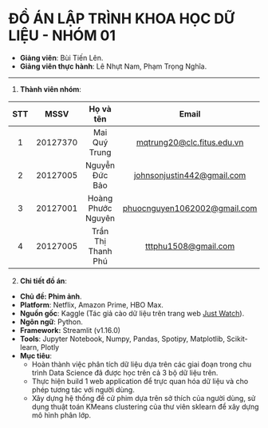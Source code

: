 # ĐỒ ÁN LẬP TRÌNH KHOA HỌC DỮ LIỆU - NHÓM 01

- **Giảng viên**: Bùi Tiến Lên.
- **Giảng viên thực hành**: Lê Nhựt Nam, Phạm Trọng Nghĩa.

---

1. **Thành viên nhóm**:

| **STT** | **MSSV** |  **Họ và tên**  |        **Email**         |
| :-----: | :------------: | :------------: | :------------------------: |
|    1    |    20127370    | Mai Quý Trung  | mqtrung20@clc.fitus.edu.vn |
|    2    |    20127005    | Nguyễn Đức Bảo | johnsonjustin442@gmail.com |
|    3    |    20127001    |  Hoàng Phước Nguyên  |    phuocnguyen1062002@gmail.com     |
|    4    |    20127005    | Trần Thị Thanh Phú | tttphu1508@gmail.com |

2. **Chi tiết đồ án**:

- **Chủ đề: Phim ảnh**.
- **Platform**: Netflix, Amazon Prime, HBO Max.
- **Nguồn gốc**: Kaggle (Tác giả cào dữ liệu trên trang web [Just Watch](https://www.justwatch.com/)).
- **Ngôn ngữ**: Python.
- **Framework:** Streamlit (v1.16.0)
- **Tools**: Jupyter Notebook, Numpy, Pandas, Spotipy, Matplotlib, Scikit-learn, Plotly
- **Mục tiêu**:
  - Hoàn thành việc phân tích dữ liệu dựa trên các giai đoạn trong chu trình Data Science đã được học trên cả 3 bộ dữ liệu trên.
  - Thực hiện build 1 web application để trực quan hóa dữ liệu và cho phép tương tác với người dùng.
  - Xây dựng hệ thống đề cử phim dựa trên sở thích của người dùng, sử dụng thuật toán KMeans clustering của thư viên sklearn để xây dựng mô hình phân lớp.
